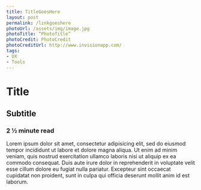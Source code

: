 ```yaml
---
title: TitleGoesHere
layout: post
permalink: /linkgoeshere
photoUrl: /assets/img/image.jpg
photoTitle: “PhotoTitle”
photoCredit: PhotoCredit
photoCreditUrl: http://www.invisionapp.com/
tags:
- UX
- Tools
---
```


# Title

## Subtitle

### 2 &frac12; minute read

Lorem ipsum dolor sit amet, consectetur adipisicing elit, sed do eiusmod tempor incididunt ut labore et dolore magna aliqua. Ut enim ad minim veniam, quis nostrud exercitation ullamco laboris nisi ut aliquip ex ea commodo consequat. Duis aute irure dolor in reprehenderit in voluptate velit esse cillum dolore eu fugiat nulla pariatur. Excepteur sint occaecat cupidatat non proident, sunt in culpa qui officia deserunt mollit anim id est laborum.
